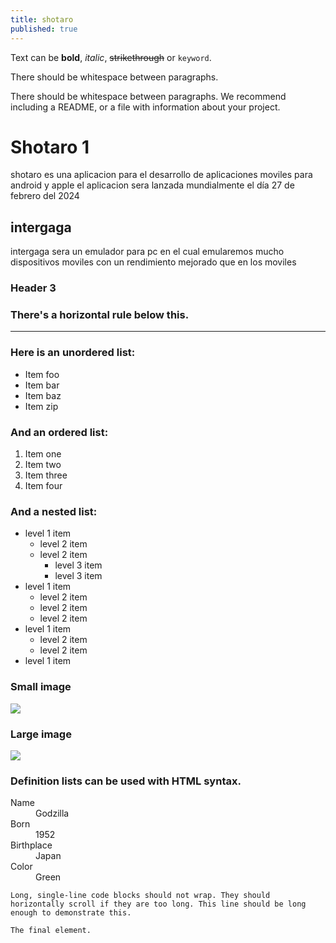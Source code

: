 ```yaml
---
title: shotaro
published: true
---
```


Text can be **bold**, _italic_, ~~strikethrough~~ or `keyword`.



There should be whitespace between paragraphs.

There should be whitespace between paragraphs. We recommend including a README, or a file with information about your project.

# [](#header-1)Shotaro 1

shotaro es una aplicacion para el desarrollo de aplicaciones moviles para android y apple el aplicacion sera lanzada mundialmente el día 27 de febrero del 2024 

## [](#header-2) intergaga

intergaga sera un emulador para pc en el cual emularemos mucho dispositivos moviles con un rendimiento mejorado que en los moviles 

### [](#header-3)Header 3


### There's a horizontal rule below this.

* * *

### Here is an unordered list:

*   Item foo
*   Item bar
*   Item baz
*   Item zip

### And an ordered list:

1.  Item one
1.  Item two
1.  Item three
1.  Item four

### And a nested list:

- level 1 item
  - level 2 item
  - level 2 item
    - level 3 item
    - level 3 item
- level 1 item
  - level 2 item
  - level 2 item
  - level 2 item
- level 1 item
  - level 2 item
  - level 2 item
- level 1 item

### Small image

![](https://assets-cdn.github.com/images/icons/emoji/octocat.png)

### Large image

![](https://guides.github.com/activities/hello-world/branching.png)


### Definition lists can be used with HTML syntax.

<dl>
<dt>Name</dt>
<dd>Godzilla</dd>
<dt>Born</dt>
<dd>1952</dd>
<dt>Birthplace</dt>
<dd>Japan</dd>
<dt>Color</dt>
<dd>Green</dd>
</dl>

```
Long, single-line code blocks should not wrap. They should horizontally scroll if they are too long. This line should be long enough to demonstrate this.
```

```
The final element.
```
